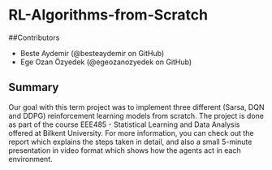 # RL-Algorithms-from-Scratch

##Contributors
* Beste Aydemir (@besteaydemir on GitHub)
* Ege Ozan Özyedek (@egeozanozyedek on GitHub)


## Summary
Our goal with this term project was to implement three different (Sarsa, DQN and DDPG) reinforcement learning models from scratch. The project is done as part of the course EEE485 - Statistical Learning and Data Analysis offered at Bilkent University. For more information, you can check out the report which explains the steps taken in detail, and also a small 5-minute presentation in video format which shows how the agents act in each environment.
